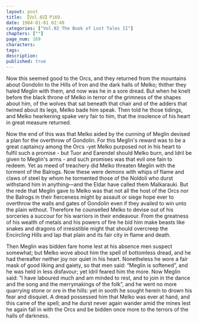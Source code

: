 ```yaml
---
layout: post
title: 【Vol.02】P169.
date: 1984-01-01 02:49
categories: ["Vol.02 The Book of Lost Tales II"]
chapters: [""]
page_num: 169
characters: 
tags: 
description: 
published: true
---
```


<p style="text-indent: 0;">
Now this seemed good to the Orcs, and they returned from the mountains about Gondolin to the Hills of Iron and the dark halls of Melko; thither they haled Meglin with them, and now was he in a sore dread. But when he knelt before the black throne of Melko in terror of the grimness of the shapes about him, of the wolves that sat beneath that chair and of the adders that twined about its legs, Melko bade him speak. Then told he those tidings, and Melko hearkening spake very fair to him, that the insolence of his heart in great measure returned.
</p>

Now the end of this was that Melko aided by the cunning of Meglin devised a plan for the overthrow of Gondolin. For this Meglin's reward was to be a great captaincy among the Orcs -yet Melko purposed not in his heart to fulfil such a promise - but Tuor and Earendel should Melko burn, and Idril be given to Meglin's arms - and such promises was that evil one fain to redeem. Yet as meed of treachery did Melko threaten Meglin with the torment of the Balrogs. Now these were demons with whips of flame and claws of steel by whom he tormented those of the Noldoli who durst withstand him in anything—and the Eldar have called them Malkarauki. But the rede that Meglin gave to Melko was that not all the host of the Orcs nor the Balrogs in their fierceness might by assault or siege hope ever to overthrow the walls and gates of Gondolin even if they availed to win unto the plain without. Therefore he counselled Melko to devise out of his sorceries a succour for his warriors in their endeavour. From the greatness of his wealth of metals and his powers of fire he bid him make beasts like snakes and dragons of irresistible might that should overcreep the Encircling Hills and lap that plain and its fair city in flame and death.

Then Meglin was bidden fare home lest at his absence men suspect somewhat; but Melko wove about him the spell of bottomless dread, and he had thereafter neither joy nor quiet in his heart. Nonetheless he wore a fair mask of good liking and gaiety, so that men said: “Meglin is softened”, and he was held in less disfavour; yet Idril feared him the more. Now Meglin said: ”I have laboured much and am minded to rest, and to join in the dance and the song and the merrymakings of the folk”, and he went no more quarrying stone or ore in the hills: yet in sooth he sought herein to drown his fear and disquiet. A dread possessed him that Melko was ever at hand, and this came of the spell; and he durst never again wander amid the mines lest he again fall in with the Orcs and be bidden once more to the terrors of the halls of darkness.

